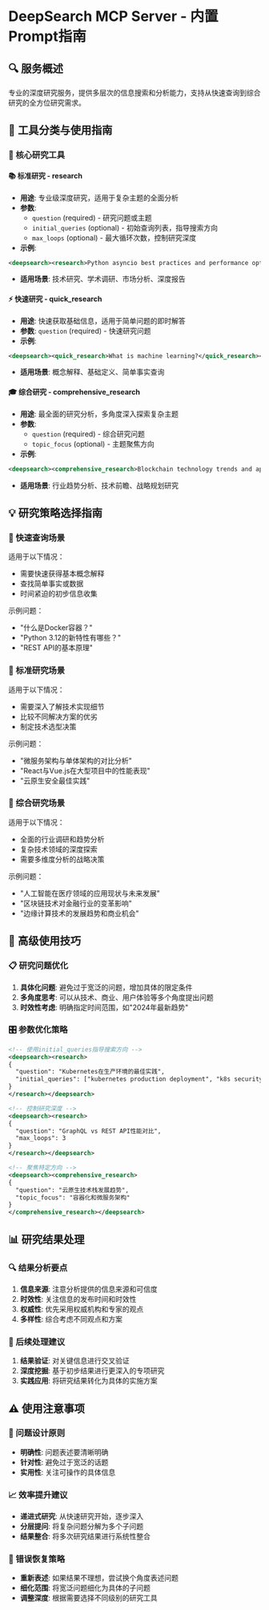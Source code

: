# DeepSearch MCP Server - 内置Prompt指南

## 🔍 服务概述
专业的深度研究服务，提供多层次的信息搜索和分析能力，支持从快速查询到综合研究的全方位研究需求。

## 🔧 工具分类与使用指南

### 🎯 核心研究工具

#### 📚 标准研究 - research
- **用途**: 专业级深度研究，适用于复杂主题的全面分析
- **参数**: 
  - `question` (required) - 研究问题或主题
  - `initial_queries` (optional) - 初始查询列表，指导搜索方向
  - `max_loops` (optional) - 最大循环次数，控制研究深度
- **示例**: 
```xml
<deepsearch><research>Python asyncio best practices and performance optimization techniques</research></deepsearch>
```
- **适用场景**: 技术研究、学术调研、市场分析、深度报告

#### ⚡ 快速研究 - quick_research  
- **用途**: 快速获取基础信息，适用于简单问题的即时解答
- **参数**: `question` (required) - 快速研究问题
- **示例**:
```xml
<deepsearch><quick_research>What is machine learning?</quick_research></deepsearch>
```
- **适用场景**: 概念解释、基础定义、简单事实查询

#### 🎓 综合研究 - comprehensive_research
- **用途**: 最全面的研究分析，多角度深入探索复杂主题
- **参数**:
  - `question` (required) - 综合研究问题
  - `topic_focus` (optional) - 主题聚焦方向
- **示例**:
```xml
<deepsearch><comprehensive_research>Blockchain technology trends and applications in 2024</comprehensive_research></deepsearch>
```
- **适用场景**: 行业趋势分析、技术前瞻、战略规划研究

## 💡 研究策略选择指南

### 🚀 快速查询场景
适用于以下情况：
- 需要快速获得基本概念解释
- 查找简单事实或数据
- 时间紧迫的初步信息收集

示例问题：
- "什么是Docker容器？"
- "Python 3.12的新特性有哪些？"
- "REST API的基本原理"

### 🔬 标准研究场景  
适用于以下情况：
- 需要深入了解技术实现细节
- 比较不同解决方案的优劣
- 制定技术选型决策

示例问题：
- "微服务架构与单体架构的对比分析"
- "React与Vue.js在大型项目中的性能表现"
- "云原生安全最佳实践"

### 🎯 综合研究场景
适用于以下情况：
- 全面的行业调研和趋势分析
- 复杂技术领域的深度探索
- 需要多维度分析的战略决策

示例问题：
- "人工智能在医疗领域的应用现状与未来发展"
- "区块链技术对金融行业的变革影响"
- "边缘计算技术的发展趋势和商业机会"

## 🔧 高级使用技巧

### 📋 研究问题优化
1. **具体化问题**: 避免过于宽泛的问题，增加具体的限定条件
2. **多角度思考**: 可以从技术、商业、用户体验等多个角度提出问题
3. **时效性考虑**: 明确指定时间范围，如"2024年最新趋势"

### 🎛️ 参数优化策略
```xml
<!-- 使用initial_queries指导搜索方向 -->
<deepsearch><research>
{
  "question": "Kubernetes在生产环境的最佳实践",
  "initial_queries": ["kubernetes production deployment", "k8s security best practices", "kubernetes monitoring"]
}
</research></deepsearch>

<!-- 控制研究深度 -->
<deepsearch><research>
{
  "question": "GraphQL vs REST API性能对比",
  "max_loops": 3
}
</research></deepsearch>

<!-- 聚焦特定方向 -->
<deepsearch><comprehensive_research>
{
  "question": "云原生技术栈发展趋势",
  "topic_focus": "容器化和微服务架构"
}
</comprehensive_research></deepsearch>
```

## 📊 研究结果处理

### 🔍 结果分析要点
1. **信息来源**: 注意分析提供的信息来源和可信度
2. **时效性**: 关注信息的发布时间和时效性
3. **权威性**: 优先采用权威机构和专家的观点
4. **多样性**: 综合考虑不同观点和方案

### 📝 后续处理建议
1. **结果验证**: 对关键信息进行交叉验证
2. **深度挖掘**: 基于初步结果进行更深入的专项研究
3. **实践应用**: 将研究结果转化为具体的实施方案

## ⚠️ 使用注意事项

### 🎯 问题设计原则
- **明确性**: 问题表述要清晰明确
- **针对性**: 避免过于宽泛的话题
- **实用性**: 关注可操作的具体信息

### 📈 效率提升建议
- **递进式研究**: 从快速研究开始，逐步深入
- **分层提问**: 将复杂问题分解为多个子问题
- **结果整合**: 将多次研究结果进行系统性整合

### 🔄 错误恢复策略
- **重新表述**: 如果结果不理想，尝试换个角度表述问题
- **细化范围**: 将宽泛问题细化为具体的子问题  
- **调整深度**: 根据需要选择不同级别的研究工具